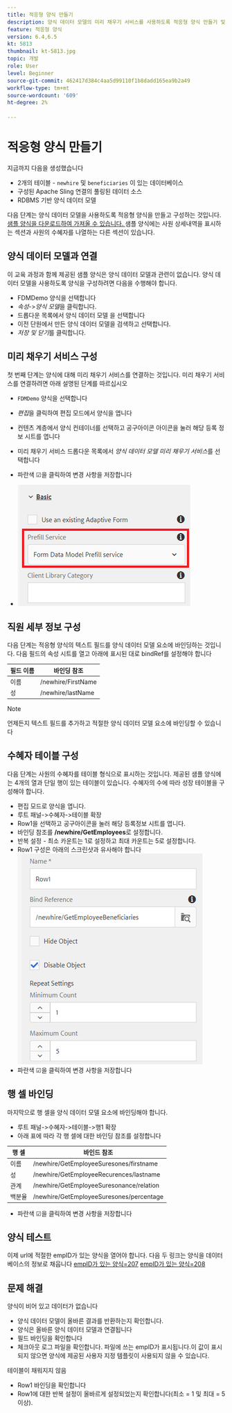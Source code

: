 ```yaml
---
title: 적응형 양식 만들기
description: 양식 데이터 모델의 미리 채우기 서비스를 사용하도록 적응형 양식 만들기 및 구성
feature: 적응형 양식
version: 6.4,6.5
kt: 5813
thumbnail: kt-5813.jpg
topic: 개발
role: User
level: Beginner
source-git-commit: 462417d384c4aa5d99110f1b8dadd165ea9b2a49
workflow-type: tm+mt
source-wordcount: '609'
ht-degree: 2%

---
```



# 적응형 양식 만들기

지금까지 다음을 생성했습니다

* 2개의 테이블 - `newhire` 및 `beneficiaries` 이 있는 데이터베이스
* 구성된 Apache Sling 연결의 풀링된 데이터 소스
* RDBMS 기반 양식 데이터 모델

다음 단계는 양식 데이터 모델을 사용하도록 적응형 양식을 만들고 구성하는 것입니다.  [샘플 양식을 다운로드하여 가져올 수 있습니다. ](assets/fdm-demo-af.zip) 샘플 양식에는 사원 상세내역을 표시하는 섹션과 사원의 수혜자를 나열하는 다른 섹션이 있습니다.

## 양식 데이터 모델과 연결

이 교육 과정과 함께 제공된 샘플 양식은 양식 데이터 모델과 관련이 없습니다. 양식 데이터 모델을 사용하도록 양식을 구성하려면 다음을 수행해야 합니다.

* FDMDemo 양식을 선택합니다
* _속성_->_양식 모델_&#x200B;을 클릭합니다.
* 드롭다운 목록에서 양식 데이터 모델 을 선택합니다
* 이전 단원에서 만든 양식 데이터 모델을 검색하고 선택합니다.
* _저장 및 닫기_&#x200B;를 클릭합니다.

## 미리 채우기 서비스 구성

첫 번째 단계는 양식에 대해 미리 채우기 서비스를 연결하는 것입니다. 미리 채우기 서비스를 연결하려면 아래 설명된 단계를 따르십시오

* `FDMDemo` 양식을 선택합니다
* _편집_&#x200B;을 클릭하여 편집 모드에서 양식을 엽니다
* 컨텐츠 계층에서 양식 컨테이너를 선택하고 공구아이콘 아이콘을 눌러 해당 등록 정보 시트를 엽니다
* 미리 채우기 서비스 드롭다운 목록에서 _양식 데이터 모델 미리 채우기 서비스_&#x200B;를 선택합니다
* 파란색 ☑을 클릭하여 변경 사항을 저장합니다

* ![미리 채우기 서비스](assets/fdm-prefill.png)

## 직원 세부 정보 구성

다음 단계는 적응형 양식의 텍스트 필드를 양식 데이터 모델 요소에 바인딩하는 것입니다. 다음 필드의 속성 시트를 열고 아래에 표시된 대로 bindRef를 설정해야 합니다


| 필드 이름 | 바인딩 참조 |
|------------|--------------------|
| 이름 | /newhire/FirstName |
| 성 | /newhire/lastName |

>[!NOTE]
>
>언제든지 텍스트 필드를 추가하고 적절한 양식 데이터 모델 요소에 바인딩할 수 있습니다

## 수혜자 테이블 구성

다음 단계는 사원의 수혜자를 테이블 형식으로 표시하는 것입니다. 제공된 샘플 양식에는 4개의 열과 단일 행이 있는 테이블이 있습니다. 수혜자의 수에 따라 성장 테이블을 구성해야 합니다.

* 편집 모드로 양식을 엽니다.
* 루트 패널->수혜자->테이블 확장
* Row1을 선택하고 공구아이콘을 눌러 해당 등록정보 시트를 엽니다.
* 바인딩 참조를 **/newhire/GetEmployees**&#x200B;로 설정합니다.
* 반복 설정 - 최소 카운트는 1로 설정하고 최대 카운트는 5로 설정합니다.
* Row1 구성은 아래의 스크린샷과 유사해야 합니다
   ![row-configure](assets/configure-row.PNG)
* 파란색 ☑을 클릭하여 변경 사항을 저장합니다

## 행 셀 바인딩

마지막으로 행 셀을 양식 데이터 모델 요소에 바인딩해야 합니다.

* 루트 패널->수혜자->테이블->행1 확장
* 아래 표에 따라 각 행 셀에 대한 바인딩 참조를 설정합니다

| 행 셀 | 바인드 참조 |
|------------|----------------------------------------------|
| 이름 | /newhire/GetEmployeeSuresones/firstname |
| 성 | /newhire/GetEmployeeRecurences/lastname |
| 관계 | /newhire/GetEmployeeSuresonance/relation |
| 백분율 | /newhire/GetEmployeeSuresones/percentage |

* 파란색 ☑을 클릭하여 변경 사항을 저장합니다

## 양식 테스트

이제 url에 적절한 empID가 있는 양식을 열어야 합니다. 다음 두 링크는 양식을 데이터베이스의 정보로 채웁니다
[empID가 있는 양식=207](http://localhost:4502/content/dam/formsanddocuments/fdmdemo/jcr:content?wcmmode=disabled&amp;empID=207)
[empID가 있는 양식=208](http://localhost:4502/content/dam/formsanddocuments/fdmdemo/jcr:content?wcmmode=disabled&amp;empID=208)

## 문제 해결

양식이 비어 있고 데이터가 없습니다

* 양식 데이터 모델이 올바른 결과를 반환하는지 확인합니다.
* 양식은 올바른 양식 데이터 모델과 연결됩니다
* 필드 바인딩을 확인합니다
* 체크아웃 로그 파일을 확인합니다. 파일에 쓰는 empID가 표시됩니다.이 값이 표시되지 않으면 양식에 제공된 사용자 지정 템플릿이 사용되지 않을 수 있습니다.

테이블이 채워지지 않음

* Row1 바인딩을 확인합니다
* Row1에 대한 반복 설정이 올바르게 설정되었는지 확인합니다(최소 = 1 및 최대 = 5 이상).

